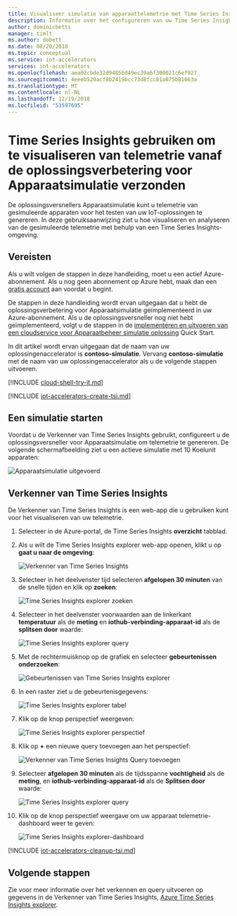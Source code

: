 ```yaml
---
title: Visualiseer simulatie van apparaattelemetrie met Time Series Insights - Azure | Microsoft Docs
description: Informatie over het configureren van uw Time Series Insights-omgeving om te verkennen en analyseren van telemetrie die is gegenereerd door de oplossingsverbetering voor Apparaatsimulatie.
author: dominicbetts
manager: timlt
ms.author: dobett
ms.date: 08/20/2018
ms.topic: conceptual
ms.service: iot-accelerators
services: iot-accelerators
ms.openlocfilehash: aea02cbde32d9485bd49ec39a6f300021c6ef927
ms.sourcegitcommit: 4eeeb520acf8b2419bcc73d8fcc81a075b81663a
ms.translationtype: MT
ms.contentlocale: nl-NL
ms.lasthandoff: 12/19/2018
ms.locfileid: "53597695"
---
```

# <a name="use-time-series-insights-to-visualize-telemetry-sent-from-the-device-simulation-solution-accelerator"></a>Time Series Insights gebruiken om te visualiseren van telemetrie vanaf de oplossingsverbetering voor Apparaatsimulatie verzonden

De oplossingsversnellers Apparaatsimulatie kunt u telemetrie van gesimuleerde apparaten voor het testen van uw IoT-oplossingen te genereren. In deze gebruiksaanwijzing ziet u hoe visualiseren en analyseren van de gesimuleerde telemetrie met behulp van een Time Series Insights-omgeving.

## <a name="prerequisites"></a>Vereisten

Als u wilt volgen de stappen in deze handleiding, moet u een actief Azure-abonnement. Als u nog geen abonnement op Azure hebt, maak dan een [gratis account](https://azure.microsoft.com/free/?WT.mc_id=A261C142F) aan voordat u begint.

De stappen in deze handleiding wordt ervan uitgegaan dat u hebt de oplossingsverbetering voor Apparaatsimulatie geïmplementeerd in uw Azure-abonnement. Als u de oplossingsversneller nog niet hebt geïmplementeerd, volgt u de stappen in de [implementeren en uitvoeren van een cloudservice voor Apparaatbeheer simulatie oplossing](quickstart-device-simulation-deploy.md) Quick Start.

In dit artikel wordt ervan uitgegaan dat de naam van uw oplossingenaccelerator is **contoso-simulatie**. Vervang **contoso-simulatie** met de naam van uw oplossingenaccelerator als u de volgende stappen uitvoeren.

[!INCLUDE [cloud-shell-try-it.md](../../includes/cloud-shell-try-it.md)]

[!INCLUDE [iot-accelerators-create-tsi.md](../../includes/iot-accelerators-create-tsi.md)]

## <a name="start-a-simulation"></a>Een simulatie starten

Voordat u de Verkenner van Time Series Insights gebruikt, configureert u de oplossingsversneller voor Apparaatsimulatie om telemetrie te genereren. De volgende schermafbeelding ziet u een actieve simulatie met 10 Koelunit apparaten:

![Apparaatsimulatie uitgevoerd](./media/iot-accelerators-device-simulation-time-series-insights/running-simulation.png)

## <a name="time-series-insights-explorer"></a>Verkenner van Time Series Insights

De Verkenner van Time Series Insights is een web-app die u gebruiken kunt voor het visualiseren van uw telemetrie.

1. Selecteer in de Azure-portal, de Time Series Insights **overzicht** tabblad.

1. Als u wilt de Time Series Insights explorer web-app openen, klikt u op **gaat u naar de omgeving**:

    ![Verkenner van Time Series Insights](./media/iot-accelerators-device-simulation-time-series-insights/time-series-insights-environment.png)

1. Selecteer in het deelvenster tijd selecteren **afgelopen 30 minuten** van de snelle tijden en klik op **zoeken**:

    ![Time Series Insights explorer zoeken](./media/iot-accelerators-device-simulation-time-series-insights/time-series-insights-search-time.png)

1. Selecteer in het deelvenster voorwaarden aan de linkerkant **temperatuur** als de **meting** en **iothub-verbinding-apparaat-id** als de **splitsen door** waarde:

    ![Time Series Insights explorer query](./media/iot-accelerators-device-simulation-time-series-insights/time-series-insights-query1.png)

1. Met de rechtermuisknop op de grafiek en selecteer **gebeurtenissen onderzoeken**:

    ![Gebeurtenissen van Time Series Insights explorer](./media/iot-accelerators-device-simulation-time-series-insights/time-series-insights-explore-events.png)

1. In een raster ziet u de gebeurtenisgegevens:

    ![Time Series Insights explorer tabel](./media/iot-accelerators-device-simulation-time-series-insights/time-series-insights-table.png)

1. Klik op de knop perspectief weergeven:

    ![Time Series Insights explorer perspectief](./media/iot-accelerators-device-simulation-time-series-insights/time-series-insights-explorer-perspective.png)

1. Klik op **+** een nieuwe query toevoegen aan het perspectief:

    ![Verkenner van Time Series Insights Query toevoegen](./media/iot-accelerators-device-simulation-time-series-insights/time-series-insights-new-query.png)

1. Selecteer **afgelopen 30 minuten** als de tijdsspanne **vochtigheid** als de **meting**, en **iothub-verbinding-apparaat-id** als de **Splitsen door** waarde:

    ![Time Series Insights explorer query](./media/iot-accelerators-device-simulation-time-series-insights/time-series-insights-query2.png)

1. Klik op de knop perspectief weergave om uw apparaat telemetrie-dashboard weer te geven:

    ![Time Series Insights explorer-dashboard](./media/iot-accelerators-device-simulation-time-series-insights/time-series-insights-dashboard.png)

[!INCLUDE [iot-accelerators-cleanup-tsi.md](../../includes/iot-accelerators-cleanup-tsi.md)]

## <a name="next-steps"></a>Volgende stappen

Zie voor meer informatie over het verkennen en query uitvoeren op gegevens in de Verkenner van Time Series Insights, [Azure Time Series Insights explorer](../time-series-insights/time-series-insights-explorer.md).
